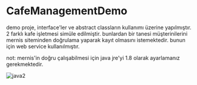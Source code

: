 # CafeManagementDemo

demo proje, interface'ler ve abstract classların kullanımı üzerine yapılmıştır. 2 farklı kafe işletmesi simüle edilmiştir. 
bunlardan bir tanesi müşterinilerini mernis siteminden doğrulama yaparak kayıt olmasını istemektedir. bunun için web service kullanılmıştır.

not: mernis'in doğru çalışabilmesi için java jre'yi 1.8 olarak ayarlamanız gerekmektedir.

![java2](https://user-images.githubusercontent.com/23154975/117018112-e2b23d00-acfc-11eb-9ede-4a5cc70a1da0.png)
